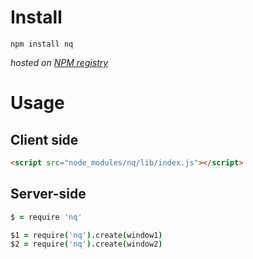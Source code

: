 # Install

```
npm install nq
```

_hosted on [NPM registry](http://search.npmjs.org/#/nq)_

# Usage

## Client side

```html
<script src="node_modules/nq/lib/index.js"></script>
```

## Server-side

```coffeescript
$ = require 'nq'
```

```coffeescript
$1 = require('nq').create(window1)
$2 = require('nq').create(window2)
```